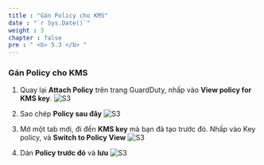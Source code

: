 ```yaml
---
title : "Gán Policy cho KMS"
date : "`r Sys.Date()`"
weight : 3
chapter : false
pre : " <b> 5.3 </b> "
---
```


### Gán Policy cho KMS

1. Quay lại **Attach Policy** trên trang GuardDuty, nhấp vào **View policy for KMS key**.
![S3](/images/5.%20Export%20Findings/5.11.jpg?width=60pc)

2. Sao chép **Policy sau đây**
![S3](/images/5.%20Export%20Findings/5.11b.jpg?width=60pc)
3. Mở một tab mới, đi đến **KMS key** mà bạn đã tạo trước đó. Nhấp vào Key policy, và **Switch to Policy View**
![S3](/images/5.%20Export%20Findings/5.13.jpg?width=60pc)
4. Dán **Policy trước đó** và **lưu**
![S3](/images/5.%20Export%20Findings/5.14.jpg?width=60pc)
